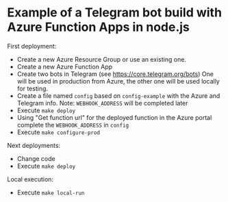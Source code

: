 # Example of a Telegram bot build with Azure Function Apps in node.js

First deployment:

- Create a new Azure Resource Group or use an existing one. 
- Create a new Azure Function App
- Create two bots in Telegram (see https://core.telegram.org/bots) One will be used in production from Azure, the other one will be used locally for testing.
- Create a file named `config` based on `config-example` with the Azure and Telegram info. Note: `WEBHOOK_ADDRESS` will be completed later
- Execute `make deploy`
- Using "Get function url" for the deployed function in the Azure portal complete the `WEBHOOK_ADDRESS` in `config`
- Execute `make configure-prod`

Next deployments:

- Change code
- Execute `make deploy`

Local execution:

- Execute `make local-run`
